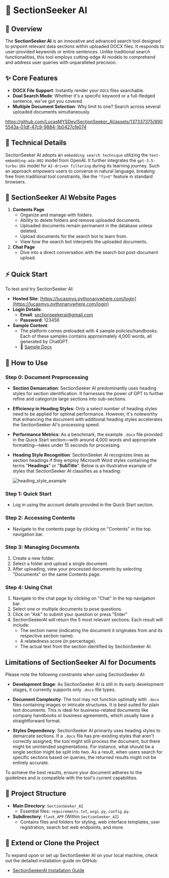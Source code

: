 # 🤖 SectionSeeker AI

## 📌 Overview
The **SectionSeeker AI** is an innovative and advanced search tool designed to pinpoint relevant data sections within uploaded DOCX files. It responds to user-provided keywords or entire sentences. Unlike traditional search functionalities, this tool employs cutting-edge AI models to comprehend and address user queries with unparalleled precision.

## ✨ Core Features
- **DOCX File Support**: Instantly render your `DOCX` files searchable.
- **Dual Search Mode**: Whether it's a specific keyword or a full-fledged sentence, we've got you covered.
- **Multiple Document Selection**: Why limit to one? Search across several uploaded documents simultaneously.



https://github.com/LucasMYSDev/SectionSeeker_AI/assets/137337375/8905543a-01df-47c9-9884-1b0427cfe074





## 🔧 Technical Details
SectionSeeker AI adopts an `embedding search technique` utilizing the `text-embedding-ada-002` model from OpenAI. It further integrates the `gpt-3.5-turbo-16k` model for `AI-driven filtering` during its learning journey. Such an approach empowers users to converse in natural language, breaking free from traditional tool constraints, like the `"find"` feature in standard browsers.

## 📂 SectionSeeker AI Website Pages
1. **Contents Page**
   - Organize and manage with folders.
   - Ability to delete folders and remove uploaded documents.
   - Uploaded documents remain permanent in the database unless deleted.
   - Upload documents for the search bot to learn from.
   - View how the search bot interprets the uploaded documents.
2. **Chat Page**
   - Dive into a direct conversation with the search bot post-document upload.

## ⚡ Quick Start
To test and try SectionSeeker AI:
- **Hosted Site**: [https://lucasmys.pythonanywhere.com/login](https://lucasmys.pythonanywhere.com/login)
- **Login Details**:
  - **Email**: sectionseekerai@gmail.com
  - **Password**: 123456
- **Sample Content**: 
  - The platform comes preloaded with 4 sample policies/handbooks. Each of these samples contains approximately 4,000 words, all generated by ChatGPT.
  - 📄 [Sample Docx](https://github.com/LucasMYS/SectionSeeker_AI/tree/main/sample_docx)

## 📖 How to Use

### **Step 0**: Document Preprocessing

- **Section Demarcation**: SectionSeeker AI predominantly uses heading styles for section identification. It harnesses the power of GPT to further refine and categorize large sections into sub-sections.
- **Efficiency in Heading Styles**: Only a select number of heading styles need to be applied for optimal performance. However, it's noteworthy that enhancing the document with additional heading styles accelerates the SectionSeeker AI's processing speed.
- **Performance Metrics**: As a benchmark, the example `.docx` file provided in the Quick Start section—with around 4,000 words and appropriate formatting—takes under 15 seconds for processing.
- **Heading Style Recognition**: SectionSeeker AI recognizes lines as section headings if they employ Microsoft Word styles containing the terms "**Headings**" or "**SubTitle**". Below is an illustrative example of styles that SectionSeeker AI classifies as a heading:
  
  ![heading_style_example](https://github.com/LucasMYSDev/SectionSeeker_AI/assets/137337375/3d84de15-7027-4d65-95f7-09c83442637f)



### **Step 1**: Quick Start
- Log in using the account details provided in the Quick Start section.

### **Step 2**: Accessing Contents
- Navigate to the contents page by clicking on "Contents" in the top navigation bar.

### **Step 3**: Managing Documents
1. Create a new folder.
2. Select a folder and upload a single document.
3. After uploading, view your processed documents by selecting "Documents" on the same Contents page.

### **Step 4**: Using Chat
1. Navigate to the chat page by clicking on "Chat" in the top navigation bar.
2. Select one or multiple documents to pose questions.
3. Click on "Ask" to submit your question or press "Enter"
4. SectionSeekerAI will return the 5 most relevant sections. Each result will include:
   - The section name (indicating the document it originates from and its respective section name).
   - A relatedness score (in percentage).
   - The actual text from the section identified by SectionSeeker AI.


## Limitations of SectionSeeker AI for Documents

Please note the following constraints when using SectionSeeker AI:

- **Development Stage**: As SectionSeeker AI is still in its early development stages, it currently supports only `.docx` file types.
  
- **Document Complexity**: The tool may not function optimally with `.docx` files containing images or intricate structures. It is best suited for plain text documents. This is ideal for business-related documents like company handbooks or business agreements, which usually have a straightforward format.
  
- **Styles Dependency**: SectionSeeker AI primarily uses heading styles to demarcate sections. If a `.docx` file has pre-existing styles that aren't correctly assigned, the tool might still process the document, but there might be unintended segmentations. For instance, what should be a single section might be split into two. As a result, when users search for specific sections based on queries, the returned results might not be entirely accurate.

To achieve the best results, ensure your document adheres to the guidelines and is compatible with the tool's current capabilities.

## 📂 Project Structure
- **Main Directory**: `SectionSeeker_AI`
    - Essential files: `requirements.txt`, `wsgi.py`, `config.py`.
- **Subdirectory**: `flask_APP` (Within `SectionSeeker_AI`)
    - Contains files and folders for styling, web interface templates, user registration, search bot web endpoints, and more.

## 🔗 Extend or Clone the Project
To expand upon or set up SectionSeeker AI on your local machine, check out the detailed installation guide on GitHub:
- [SectionSeekerAI Installation Guide](https://github.com/LucasMYS/SectionSeeker_AI/blob/main/SectionSeekerAI_Installation_Guide.md)
